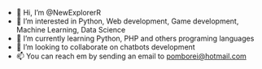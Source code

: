 - 👋 Hi, I’m @NewExplorerR
- 👀 I’m interested in Python, Web development, Game development, Machine Learning, Data Science
- 🌱 I’m currently learning Python, PHP and others programing languages
- 💞️ I’m looking to collaborate on chatbots development
- 📫 You can reach em by sending an email to pomborei@hotmail.com

<!---
NewExplorerR/NewExplorerR is a ✨ special ✨ repository because its `README.md` (this file) appears on your GitHub profile.
You can click the Preview link to take a look at your changes.
--->
